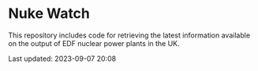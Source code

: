 # Nuke Watch

This repository includes code for retrieving the latest information available on the output of EDF nuclear power plants in the UK.

Last updated: 2023-09-07 20:08
